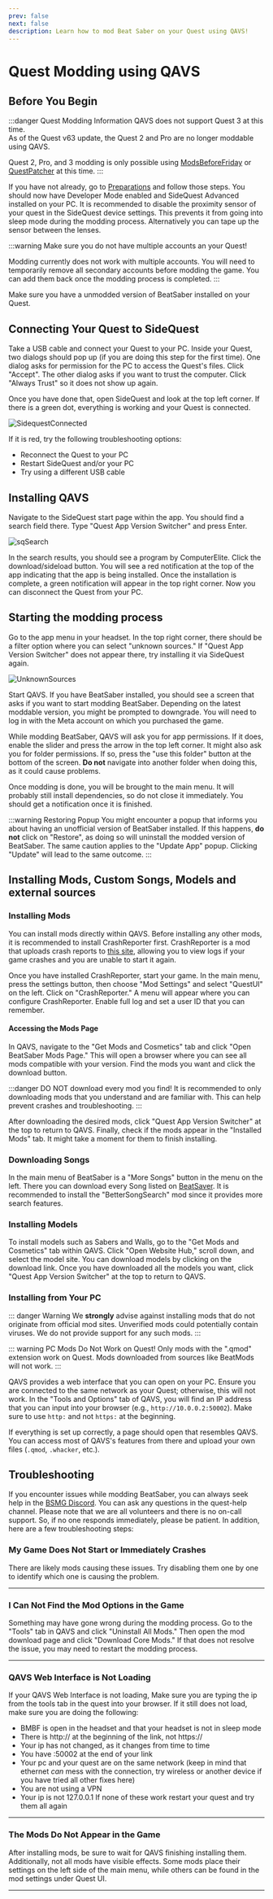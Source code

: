 ```yaml
---
prev: false
next: false
description: Learn how to mod Beat Saber on your Quest using QAVS!
---
```


# Quest Modding using QAVS

## Before You Begin

:::danger Quest Modding Information
QAVS does not support Quest 3 at this time.  
As of the Quest v63 update, the Quest 2 and Pro are no longer moddable using QAVS.

Quest 2, Pro, and 3 modding is only possible using [ModsBeforeFriday](./quest-modding.md#MBF) or [QuestPatcher](./quest-modding.md#questpatcher) at this time.
:::

If you have not already, go to [Preparations](./quest-modding.md#preparations) and follow those steps.
You should now have Developer Mode enabled and SideQuest Advanced installed on your PC.
It is recommended to disable the proximity sensor of your quest in the SideQuest device settings.
This prevents it from going into sleep mode during the modding process. Alternatively you can tape
up the sensor between the lenses.

:::warning
Make sure you do not have multiple accounts an your Quest!

Modding currently does not work with multiple accounts.
You will need to temporarily remove all secondary accounts before modding the game.
You can add them back once the modding process is completed.
:::

Make sure you have a unmodded version of BeatSaber installed on your Quest.

## Connecting Your Quest to SideQuest

Take a USB cable and connect your Quest to your PC. Inside your Quest, two dialogs should pop up (if you are doing this
step for the first time). One dialog asks for permission for the PC to access the Quest's files. Click "Accept".
The other dialog asks if you want to trust the computer. Click "Always Trust" so it does not show up again.

Once you have done that, open SideQuest and look at the top left corner. If there is a green dot, everything is
working and your Quest is connected.

![SidequestConnected](/.assets/images/beginners-guide/sqConnected.png)

If it is red, try the following troubleshooting options:

- Reconnect the Quest to your PC
- Restart SideQuest and/or your PC
- Try using a different USB cable

## Installing QAVS

Navigate to the SideQuest start page within the app. You should find a search field there. Type "Quest App Version Switcher"
and press Enter.

![sqSearch](/.assets/images/beginners-guide/sqSearch.png)

In the search results, you should see a program by ComputerElite. Click the download/sideload button.
You will see a red notification at the top of the app indicating that the app is being installed. Once the installation
is complete, a green notification will appear in the top right corner. Now you can disconnect the Quest from your PC.

## Starting the modding process

Go to the app menu in your headset. In the top right corner, there should be a filter option where you can select
"unknown sources." If "Quest App Version Switcher" does not appear there, try installing it via SideQuest again.

![UnknownSources](/.assets/images/beginners-guide/quest_home-menu.jpg)

Start QAVS. If you have BeatSaber installed, you should see a screen that asks if you want to start
modding BeatSaber. Depending on the latest moddable version, you might be prompted to downgrade. You will need to log in
with the Meta account on which you purchased the game.

While modding BeatSaber, QAVS will ask you for app permissions. If it does, enable the slider and press the arrow in
the top left corner. It might also ask you for folder permissions. If so, press the "use this folder" button at the bottom
of the screen. **Do not** navigate into another folder when doing this, as it could cause problems.

Once modding is done, you will be brought to the main menu. It will probably still install dependencies, so do not close
it immediately. You should get a notification once it is finished.

:::warning Restoring Popup
You might encounter a popup that informs you about having an unofficial version of BeatSaber installed. If this happens,
**do not** click on "Restore", as doing so will uninstall the modded version of BeatSaber. The same caution applies to
the "Update App" popup. Clicking "Update" will lead to the same outcome.
:::

## Installing Mods, Custom Songs, Models and external sources

### Installing Mods

You can install mods directly within QAVS. Before installing any other mods, it is recommended to install CrashReporter first.
CrashReporter is a mod that uploads crash reports to [this site](https://analyzer.questmodding.com/crashes), allowing
you to view logs if your game crashes and you are unable to start it again.

Once you have installed CrashReporter, start your game. In the main menu, press the settings button, then choose
"Mod Settings" and select "QuestUI" on the left.
Click on "CrashReporter." A menu will appear where you can configure CrashReporter. Enable full log and set a user ID
that you can remember.

#### Accessing the Mods Page

In QAVS, navigate to the "Get Mods and Cosmetics" tab and click "Open BeatSaber Mods Page." This will open a browser
where you can see all mods compatible with your version. Find the mods you want and click the download button.

:::danger DO NOT download every mod you find!
It is recommended to only downloading mods that you understand and are familiar with. This can help prevent crashes and troubleshooting.
:::

After downloading the desired mods, click
"Quest App Version Switcher" at the top to return to QAVS. Finally, check if the mods appear in the "Installed Mods" tab.
It might take a moment for them to finish installing.

### Downloading Songs

In the main menu of BeatSaber is a "More Songs" button in the menu on the left. There you can download every Song listed
on [BeatSaver](https://beatsaver.com). It is recommended to install the "BetterSongSearch" mod since it provides more
search features.

### Installing Models

To install models such as Sabers and Walls, go to the "Get Mods and Cosmetics" tab within QAVS. Click "Open Website Hub,"
scroll down, and select the model site. You can download models by clicking on the download link. Once you have downloaded
all the models you want, click "Quest App Version Switcher" at the top to return to QAVS.

### Installing from Your PC

::: danger Warning
We **strongly** advise against installing mods that do not originate from official mod sites. Unverified mods could
potentially contain viruses. We do not provide support for any such mods.
:::

::: warning PC Mods Do Not Work on Quest!
Only mods with the ".qmod" extension work on Quest. Mods downloaded from sources like BeatMods will not work.
:::

QAVS provides a web interface that you can open on your PC. Ensure you are connected to the same network as your Quest;
otherwise, this will not work. In the "Tools and Options" tab of QAVS, you will find an IP address that you can input into
your browser (e.g., `http://10.0.0.2:50002`). Make sure to use `http:` and not `https:` at the beginning.

If everything is set up correctly, a page should open that resembles QAVS. You can access most of QAVS's features from there
and upload your own files (`.qmod`, `.whacker`, etc.).

## Troubleshooting

If you encounter issues while modding BeatSaber, you can always seek help in the [BSMG Discord](https://discord.gg/beatsabermods).
You can ask any questions in the quest-help channel. Please note that we are all volunteers and there is no on-call
support. So, if no one responds immediately, please be patient. In addition, here are a few troubleshooting steps:

### My Game Does Not Start or Immediately Crashes

There are likely mods causing these issues. Try disabling them one by one to identify which one is causing the problem.

---

### I Can Not Find the Mod Options in the Game

Something may have gone wrong during the modding process. Go to the "Tools" tab in QAVS and click "Uninstall All Mods."
Then open the mod download page and click "Download Core Mods." If that does not resolve the issue, you may need to
restart the modding process.

---

### QAVS Web Interface is Not Loading

If your QAVS Web Interface is not loading, Make sure you are typing the ip from the tools tab in the quest into your browser.
If it still does not load, make sure you are doing the following:

- BMBF is open in the headset and that your headset is not in sleep mode
- There is http:// at the beginning of the link, not https://
- Your ip has not changed, as it changes from time to time
- You have :50002 at the end of your link
- Your pc and your quest are on the same network (keep in mind that ethernet _can_ mess with the connection,
  try wireless or another device if you have tried all other fixes here)
- You are not using a VPN
- Your ip is not 127.0.0.1
  If none of these work restart your quest and try them all again

---

### The Mods Do Not Appear in the Game

After installing mods, be sure to wait for QAVS finishing installing them. Additionally, not all mods have visible
effects. Some mods place their settings on the left side of the main menu, while others can be found in the mod settings
under Quest UI.

---

